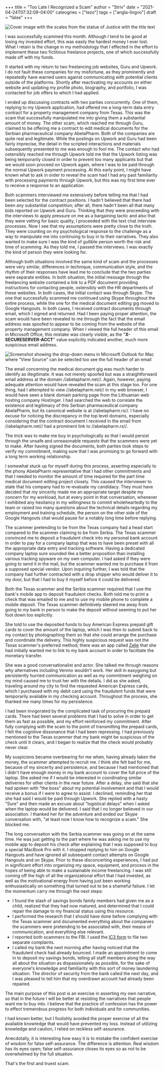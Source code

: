 +++
title = "Too Late I Recognized a Scam"
author = "Striv"
date = "2021-04-24T07:32:09-04:00"
cateogries = ["tezo"]
tags = ["angla-lingvo"]
draft = "false"
+++

![Cover image with the scales from the statue of Justice with the title text](/post-images/scammed/post-cover_scammed.jpg)

I was successfully scammed this month. Although I tend to be good at losing my invested effort, this was easily the hardest money I ever lost. What I retain is the change in my methodology that I effected in the effort to implement these two fictitious freelance projects, one of which successfully made off with my funds.

It started with my return to two freelancing job websites, Guru and Upwork. I do not fault these companies for my misfortune, as they prominently and repeatedly have warned users against communicating with potential clients outside of the platforms. Shortly after reactivating my accounts on either website and updating my profile photo, biography, and portfolio, I was contacted for job offers to which I had applied.

I ended up discussing contracts with two parties concurrently. One of them, replying to my Upwork application, had offered me a long-term data entry contract for a property management company from Texas. This was the scam that successfully manipulated me into giving them a substantial amount of money. The other scam, which reached me through Guru, claimed to be offering me a contract to edit medical documents for the Serbian pharmaceutical company AbelaPharm.
Both of the companies are quite real and legitimate. While the postings on Upwork and Guru had been fairly imprecise, the detail in the scripted interactions and materials subsequently presented to me was enough to fool me. The contact who had ostensibly reached me through Upwork told me that the Upwork listing was being temporarily closed in order to prevent too many applicants but that we would soon proceed on Upwork again, where I was to be paid through the normal Upwork payment processing. At this early point, I might have known what to ask in order to reveal the scam had I had any past familiarity with processing payments through Upwork, but this was my first time ever to receive a response to an application.

Both scammers interviewed me extensively before telling me that I had been selected for the contract positions. I hadn't believed that there had been any substantial competition; after all, there hadn't been all that many bids reported on Upwork and Guru. Thinking that they were proceeding with the interviews to apply pressure on me as a bargaining tactic and also that they were vetting for basic quality, I proceeded with the text chat interview processes. Now I see that my assumptions were pretty close to the truth. They were counting on my psychological response to the challenge as a way to manipulate me into continuing to buy in to their narratives. They also wanted to make sure I was the kind of gullible person worth the risk and time of scamming. As they told me, I passed the interviews. I was exactly the kind of person they were looking for.

Although both situations involved the same kind of scam and the processes were very similar, differences in technique, communication style, and the rhythm of their responses have lead me to conclude that the two parties were separate entities. In both situation, the initial message through the freelancing website contained a link to a PDF document providing instructions for contacting people, ostensibly with the HR departments of these websites. In both cases, the initial contact was through Skype. The one that successfully scammed me continued using Skype throughout the entire process, while the one for the medical document editing gig moved to Google Hangouts. In both cases, I received contract documents through email, which I signed and returned.
Had I been paying proper attention, the scam would have been revealed to me through the fact that the email address was spoofed to appear to be coming from the website of the property management company. When I viewed the full header of this email in Microsoft Office, this mistake was clearly visible, as the "**X-SECURESERVER-ACCT**" value explicitly indicated another, much more suspicious email address.

![Screenshot showing the drop-down menu in Microsoft Outlook for Mac where “View Source” can be selected too see the full header of an email](/post-images/scammed/outlook-screenshot.png)

The email concerning the medical document gig was much harder to identify as illegitimate. It was not merely spoofed but was a straightforward email address at the domain //abelapharm.net//. Again, however, paying adequate attention would have revealed the scam at this stage too. For one thing, had I attempted to view //abelapharm.net// in my web browser, I would have seen a blank domain parking page from the Lithuanian web hosting company Hostinger. I had searched the web to correlate the existence and legitimacy of this Serbian pharmaceutical company AbelaPharm, but its canonical website is at //abelapharm.rs//. I have no excuse for noticing the discrepancy in the top level domains, especially considering that the contract document I received in the email from //abelapharm.net// had a prominent link to //abelapharm.rs//.

The trick was to make me buy in psychologically so that I would persist through the unsafe and unreasonable requests that the scammers were yet to make. After having signed the documents, both parties took steps to verify my commitment, making sure that I was promising to go forward with a long term working relationship.

I somewhat stuck up for myself during this process, asserting especially to the phony AbelaPharm representative that I had other commitments and that I needed to monitor the amount of time required for the part time medical document editing project closely. This caused the interviewer to state that his company had to re-evaluate my candidacy. They must have decided that my sincerity made me an appropriate target despite my concern for my workload, but at every point in that conversation, whenever I exhibited any hesitancy in my willingness to commit wholeheartedly to the team or raised too many questions about the technical details regarding my employment and training schedule, the person on the other side of the Google Hangouts chat would pause for a notably long time before replying.

The scammer pretending to be from the Texas company had a head start compared to the scammer claiming to be from Serbia. The Texas scammer convinced me to deposit a fraudulent check into my personal bank account in order to pay for a company laptop that was to have been preset with all the appropriate data entry and tracking software. Having a dedicated company laptop sure sounded like a better proposition than installing various tracking spyware on my own computer. I had asked if they were going to send it in the mail, but the scammer wanted me to purchase it from a supposed special vendor. Upon inquiring further, I was told that the company had further contracted with a drop shipper who would deliver it to my door, but that I had to buy it myself before it could be delivered.

Both the Texas scammer and the Serbia scammer required that I use the bank's mobile app to deposit fraudulent checks. Both told me to print a check that was emailed to me and to use my mobile phone to complete a mobile deposit. The Texas scammer definitively steered me away from going to my bank in person to make the deposit without seeming to put her foot down too explicitly.

She told to use the deposited funds to buy American Express prepaid gift cards to cover the amount of the laptop, which I was then to submit back to my contact by photographing them so that she could arrange the purchase and coordinate the delivery. This highly suspicious request was not the Texas scammer's preferred method; there was an app called [Zelle](https://www.zellepay.com/) that she had initially wanted me to link to my bank account in order to facilitate the monetary transfer.

She was a good conversationalist and actor. She talked me through reasons why alternatives including Venmo wouldn't work. Her skill in easygoing but persistently hurried communication as well as my commitment weighing on my mind caused me to trust her with the details. I did as she asked, traveling around my city to find the requested American Express cards, which I purchased with my debit card using the fraudulent funds that were temporarily available in my checking account. Throughout the process, she thanked me many times for my persistence.

I had been invigorated by the complicated task of procuring the prepaid cards. There had been several problems that I had to solve in order to get them as fast as possible, and my effort reinforced my commitment. After fully complying with the scam to the point of transmitting the prepaid cards, I felt the cognitive dissonance that I had been repressing. I had previously mentioned to the Texas scammer that my bank might be suspicious of the check until it clears, and I began to realize that the check would probably never clear.

My suspicions became overbearing for me when, having already taken the money, the scammer attempted to recruit me. I think she felt bad for me, because of my sincerity and persistence, and because I had mentioned that I didn't have enough money in my bank account to cover the full price of the laptop. She asked me if I would be interested in coordinating similar deliveries for other clients in the near future. After a delay, she said that she had spoken with "the boss" about my potential involvement and that I would receive a bonus if I were to agree to assist.
I declined, reminding her that she had said I would be paid through Upwork. She replied with a hasty "Sure" and then made an excuse about "logistical delays" when I asked when the laptop would be delivered. I said that I no longer believed in our association. I thanked her for the adventure and ended our Skype conversation with, "at least now I know how to recognize a scam." She blocked me.

The long conversation with the Serbia scammer was going on at the same time. He was just getting to the part where he was asking me to use my mobile app to deposit his check after explaining that I was supposed to buy a special MacBook Pro with it. I stopped replying to him on Google Hangouts and have ignored all subsequent contact attempts on Google Hangouts and on Skype.
Prior to these disconcerting experiences, I had put in significant effort into organizing my space, equipment, and process in the hopes of being able to make a sustainable income freelancing. I was still coming off the high of all the organizational effort that I had invested, as well as the motivational energy from having just been working enthusiastically on something that turned out to be a shameful failure. I let the momentum carry me through the next steps:

* I found the stash of savings bonds family members had given me as a child, realized that they had now matured, and determined that I could repair the damage to my financial status using this resource.
* I performed the research that I should have done before complying with the Texas scammer and documented everything about the companies the scammers were pretending to be associated with, their means of communication, and everything else relevant.
* I reported both scammers to the FBI. I used the [IC3 form](https://www.ic3.gov/) to file two separate complaints.
* I called my bank the next morning after having noticed that the fraudulent check had already bounced. I made an appointment to come in to deposit my savings bonds, telling all staff members along the way all about the situation as dispassionately as possible, for the sake of everyone's knowledge and familiarity with this sort of money laundering situation. The director of security from the bank called the next day, and I was pleased to tell him that my overdrawn account had already been repaired.

The main purpose of this post is an exercise in asserting my own narrative, so that in the future I will be better at resisting the narratives that people want me to buy into. I believe that the practice of confession has the power to effect tremendous progress for both individuals and for communities.

I had known better, but I foolishly avoided the proper exercise of all the available knowledge that would have prevented my loss. Instead of utilizing knowledge and caution, I relied on reckless self-assurance.

Anecdotally, it is interesting how easy it is to mistake the confident exercise of wisdom for false self-assurance. The difference is attention. Real wisdom has its eyes open; false self-assurance closes its eyes so as not to be overwhelmed by the full situation.

That's the first and truest scam.